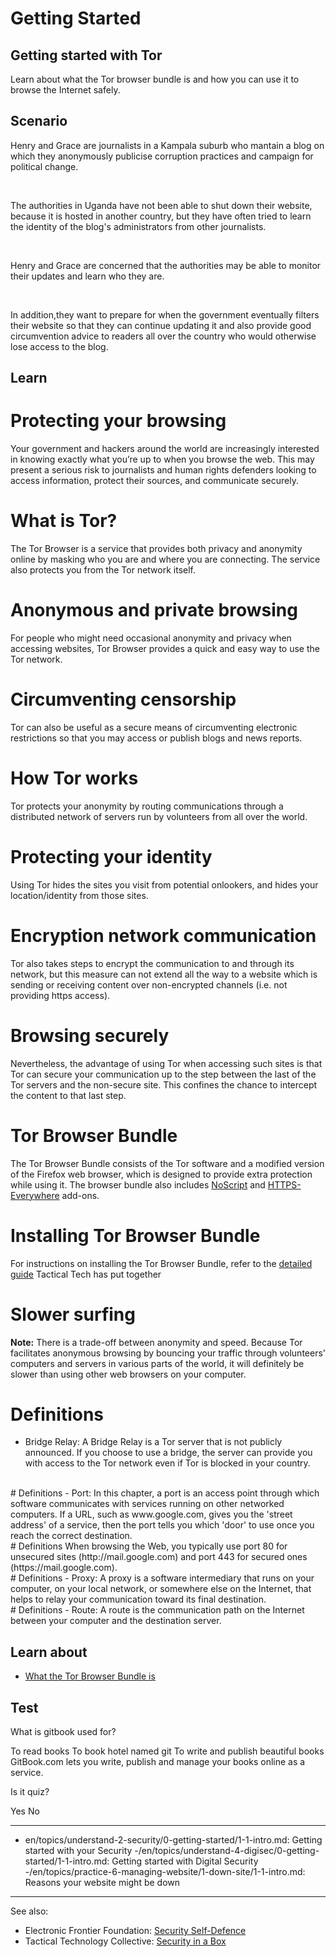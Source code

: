 # Getting Started
## Getting started with Tor
Learn about what the Tor browser bundle is and how you can use it to browse the Internet safely.


## Scenario
Henry and Grace are journalists in a Kampala suburb who mantain a blog on which they anonymously publicise corruption practices and campaign for political change. 

<br>

The authorities in Uganda have not been able to shut down their website, because it is hosted in another country, but they have often tried to learn the identity of the blog's administrators from other journalists.

<br>

Henry and Grace are concerned that the authorities may be able to monitor their updates and learn who they are.

<br>

In addition,they want to prepare for when the government eventually filters their website so that they can continue updating it and also provide good circumvention advice to readers all over the country who would otherwise lose access to the blog.


## Learn
# Protecting your browsing
Your government and hackers around the world are increasingly interested in knowing exactly what you’re up to when you browse the web. This may present a serious risk to journalists and human rights defenders looking to access information, protect their sources, and communicate securely.
<br>
# What is Tor?
The Tor Browser is a service that provides both privacy and anonymity online by masking who you are and where you are connecting. The service also protects you from the Tor network itself.
<br>
# Anonymous and private browsing
For people who might need occasional anonymity and privacy when accessing websites, Tor Browser provides a quick and easy way to use the Tor network.
<br>
# Circumventing censorship
Tor can also be useful as a secure means of circumventing electronic restrictions so that you may access or publish blogs and news reports.
<br>
# How Tor works
Tor protects your anonymity by routing communications through a distributed network of servers run by volunteers from all over the world.
<br>
# Protecting your identity
Using Tor hides the sites you visit from potential onlookers, and hides your location/identity from those sites.
<br>
# Encryption network communication
Tor also takes steps to encrypt the communication to and through its network, but this measure can not extend all the way to a website which is sending or receiving content over non-encrypted channels (i.e. not providing https access).
<br>
# Browsing securely
Nevertheless, the advantage of using Tor when accessing such sites is that Tor can secure your communication up to the step between the last of the Tor servers and the non-secure site. This confines the chance to intercept the content to that last step.
<br>
# Tor Browser Bundle
The Tor Browser Bundle consists of the Tor software and a modified version of the Firefox web browser, which is designed to provide extra protection while using it. The browser bundle also includes [NoScript](https://securityinabox.org/en/guide/firefox/windows#801t) and [HTTPS-Everywhere](https://securityinabox.org/en/guide/firefox/windows#804) add-ons.
<br>
# Installing Tor Browser Bundle
For instructions on installing the Tor Browser Bundle, refer to the [detailed guide](https://securityinabox.org/en/guide/torbrowser/windows) Tactical Tech has put together
<br>
# Slower surfing
**Note:** There is a trade-off between anonymity and speed. Because Tor facilitates anonymous browsing by bouncing your traffic through volunteers' computers and servers in various parts of the world, it will definitely be slower than using other web browsers on your computer.
<br>
# Definitions
- Bridge Relay: A Bridge Relay is a Tor server that is not publicly announced. If you choose to use a bridge, the server can provide you with access to the Tor network even if Tor is blocked in your country.
<br>
# Definitions
- Port: In this chapter, a port is an access point through which software communicates with services running on other networked computers. If a URL, such as www.google.com, gives you the 'street address' of a service, then the port tells you which 'door' to use once you reach the correct destination.
<br>
# Definitions
When browsing the Web, you typically use port 80 for unsecured sites (http://mail.google.com) and port 443 for secured ones (https://mail.google.com).
<br>
# Definitions
- Proxy: A proxy is a software intermediary that runs on your computer, on your local network, or somewhere else on the Internet, that helps to relay your communication toward its final destination.
<br>
# Definitions
- Route: A route is the communication path on the Internet between your computer and the destination server.


## Learn about
- [What the Tor Browser Bundle is](en/topics/tool-9-tor-browser/0-getting-started/3-learn.md)


## Test
<quiz name="Gitbook Quiz">
    <question multiple>
        <p>What is gitbook used for?</p>
        <answer correct>To read books</answer>
        <answer>To book hotel named git</answer>
        <answer correct>To write and publish beautiful books</answer>
        <explanation>GitBook.com lets you write, publish and manage your books online as a service.</explanation>
    </question>
    <question>
        <p>Is it quiz?</p>
        <answer correct>Yes</answer>
        <answer>No</answer>
    </question>
</quiz>

---
- en/topics/understand-2-security/0-getting-started/1-1-intro.md: Getting started with your Security
-/en/topics/understand-4-digisec/0-getting-started/1-1-intro.md: Getting started with Digital Security
-/en/topics/practice-6-managing-website/1-down-site/1-1-intro.md: Reasons your website might be down
---
See also:
- Electronic Frontier Foundation: [Security Self-Defence](https://ssd.eff.org/en/)
- Tactical Technology Collective: [Security in a Box](https://securityinabox.org/en/)


